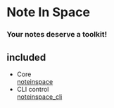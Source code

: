 # Note In Space
### Your notes deserve a toolkit!

## included
- Core  
[noteinspace](https://github.com/turbowizard/Note_In_Space/tree/master/noteinspace)  
- CLI control  
[noteinspace_cli](https://github.com/turbowizard/Note_In_Space/tree/master/noteinspace_cli)
